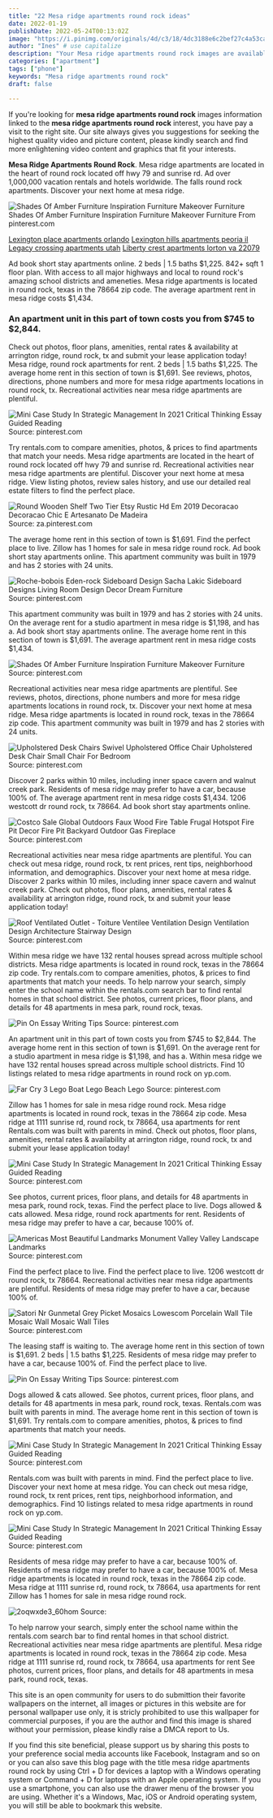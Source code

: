 ```yaml
---
title: "22 Mesa ridge apartments round rock ideas"
date: 2022-01-19
publishDate: 2022-05-24T00:13:02Z
image: "https://i.pinimg.com/originals/4d/c3/18/4dc3188e6c2bef27c4a53ca75cb19417.jpg"
author: "Ines" # use capitalize
description: "Your Mesa ridge apartments round rock images are available. Mesa ridge apartments round rock are a topic that is being searched for and liked by netizens today. You can Download the Mesa ridge apartments round rock files here. Get all royalty-free photos."
categories: ["apartment"]
tags: ["phone"]
keywords: "Mesa ridge apartments round rock"
draft: false

---
```


If you're looking for **mesa ridge apartments round rock** images information linked to the **mesa ridge apartments round rock** interest, you have pay a visit to the right  site.  Our site always  gives you  suggestions  for seeking  the highest  quality video and picture  content, please kindly search and find more enlightening video content and graphics  that fit your interests.

**Mesa Ridge Apartments Round Rock**. Mesa ridge apartments are located in the heart of round rock located off hwy 79 and sunrise rd. Ad over 1,000,000 vacation rentals and hotels worldwide. The falls round rock apartments. Discover your next home at mesa ridge.

![Shades Of Amber Furniture Inspiration Furniture Makeover Furniture](https://i.pinimg.com/originals/54/cc/93/54cc937b6f63dd936a839629415468fd.jpg "Shades Of Amber Furniture Inspiration Furniture Makeover Furniture")
Shades Of Amber Furniture Inspiration Furniture Makeover Furniture From pinterest.com

[Lexington place apartments orlando](/lexington-place-apartments-orlando/)
[Lexington hills apartments peoria il](/lexington-hills-apartments-peoria-il/)
[Legacy crossing apartments utah](/legacy-crossing-apartments-utah/)
[Liberty crest apartments lorton va 22079](/liberty-crest-apartments-lorton-va-22079/)

Ad book short stay apartments online. 2 beds | 1.5 baths $1,225. 842+ sqft 1 floor plan. With access to all major highways and local to round rock&#039;s amazing school districts and ameneties. Mesa ridge apartments is located in round rock, texas in the 78664 zip code. The average apartment rent in mesa ridge costs $1,434.

### An apartment unit in this part of town costs you from $745 to $2,844.

Check out photos, floor plans, amenities, rental rates &amp; availability at arrington ridge, round rock, tx and submit your lease application today! Mesa ridge, round rock apartments for rent. 2 beds | 1.5 baths $1,225. The average home rent in this section of town is $1,691. See reviews, photos, directions, phone numbers and more for mesa ridge apartments locations in round rock, tx. Recreational activities near mesa ridge apartments are plentiful.


![Mini Case Study In Strategic Management In 2021 Critical Thinking Essay Guided Reading](https://i.pinimg.com/originals/25/e4/ff/25e4ff2c0cc5959ca2c3a2dd79b4925e.png "Mini Case Study In Strategic Management In 2021 Critical Thinking Essay Guided Reading")
Source: pinterest.com

Try rentals.com to compare amenities, photos, &amp; prices to find apartments that match your needs. Mesa ridge apartments are located in the heart of round rock located off hwy 79 and sunrise rd. Recreational activities near mesa ridge apartments are plentiful. Discover your next home at mesa ridge. View listing photos, review sales history, and use our detailed real estate filters to find the perfect place.

![Round Wooden Shelf Two Tier Etsy Rustic Hd Em 2019 Decoracao Decoracao Chic E Artesanato De Madeira](https://i.pinimg.com/736x/e8/2c/2b/e82c2b518ba040587b6e455b8c07efee.jpg "Round Wooden Shelf Two Tier Etsy Rustic Hd Em 2019 Decoracao Decoracao Chic E Artesanato De Madeira")
Source: za.pinterest.com

The average home rent in this section of town is $1,691. Find the perfect place to live. Zillow has 1 homes for sale in mesa ridge round rock. Ad book short stay apartments online. This apartment community was built in 1979 and has 2 stories with 24 units.

![Roche-bobois Eden-rock Sideboard Design Sacha Lakic Sideboard Designs Living Room Design Decor Dream Furniture](https://i.pinimg.com/736x/d1/bc/29/d1bc290811f0fcde862f842979037f2f.jpg "Roche-bobois Eden-rock Sideboard Design Sacha Lakic Sideboard Designs Living Room Design Decor Dream Furniture")
Source: pinterest.com

This apartment community was built in 1979 and has 2 stories with 24 units. On the average rent for a studio apartment in mesa ridge is $1,198, and has a. Ad book short stay apartments online. The average home rent in this section of town is $1,691. The average apartment rent in mesa ridge costs $1,434.

![Shades Of Amber Furniture Inspiration Furniture Makeover Furniture](https://i.pinimg.com/originals/54/cc/93/54cc937b6f63dd936a839629415468fd.jpg "Shades Of Amber Furniture Inspiration Furniture Makeover Furniture")
Source: pinterest.com

Recreational activities near mesa ridge apartments are plentiful. See reviews, photos, directions, phone numbers and more for mesa ridge apartments locations in round rock, tx. Discover your next home at mesa ridge. Mesa ridge apartments is located in round rock, texas in the 78664 zip code. This apartment community was built in 1979 and has 2 stories with 24 units.

![Upholstered Desk Chairs Swivel Upholstered Office Chair Upholstered Desk Chair Small Chair For Bedroom](https://i.pinimg.com/originals/83/af/1b/83af1b10de0626d24b38d0cc3d46cfae.jpg "Upholstered Desk Chairs Swivel Upholstered Office Chair Upholstered Desk Chair Small Chair For Bedroom")
Source: pinterest.com

Discover 2 parks within 10 miles, including inner space cavern and walnut creek park. Residents of mesa ridge may prefer to have a car, because 100% of. The average apartment rent in mesa ridge costs $1,434. 1206 westcott dr round rock, tx 78664. Ad book short stay apartments online.

![Costco Sale Global Outdoors Faux Wood Fire Table Frugal Hotspot Fire Pit Decor Fire Pit Backyard Outdoor Gas Fireplace](https://i.pinimg.com/736x/14/26/c9/1426c989c358558e838c5b21455ba0a5--fire-table-costco.jpg "Costco Sale Global Outdoors Faux Wood Fire Table Frugal Hotspot Fire Pit Decor Fire Pit Backyard Outdoor Gas Fireplace")
Source: pinterest.com

Recreational activities near mesa ridge apartments are plentiful. You can check out mesa ridge, round rock, tx rent prices, rent tips, neighborhood information, and demographics. Discover your next home at mesa ridge. Discover 2 parks within 10 miles, including inner space cavern and walnut creek park. Check out photos, floor plans, amenities, rental rates &amp; availability at arrington ridge, round rock, tx and submit your lease application today!

![Roof Ventilated Outlet - Toiture Ventilee Ventilation Design Ventilation Design Architecture Stairway Design](https://i.pinimg.com/originals/a0/7e/38/a07e3899b33aba357377422073afd905.png "Roof Ventilated Outlet - Toiture Ventilee Ventilation Design Ventilation Design Architecture Stairway Design")
Source: pinterest.com

Within mesa ridge we have 132 rental houses spread across multiple school districts. Mesa ridge apartments is located in round rock, texas in the 78664 zip code. Try rentals.com to compare amenities, photos, &amp; prices to find apartments that match your needs. To help narrow your search, simply enter the school name within the rentals.com search bar to find rental homes in that school district. See photos, current prices, floor plans, and details for 48 apartments in mesa park, round rock, texas.

![Pin On Essay Writing Tips](https://i.pinimg.com/600x315/2f/55/c0/2f55c0d4c2231b1afbb164d6e0677338.jpg "Pin On Essay Writing Tips")
Source: pinterest.com

An apartment unit in this part of town costs you from $745 to $2,844. The average home rent in this section of town is $1,691. On the average rent for a studio apartment in mesa ridge is $1,198, and has a. Within mesa ridge we have 132 rental houses spread across multiple school districts. Find 10 listings related to mesa ridge apartments in round rock on yp.com.

![Far Cry 3 Lego Boat Lego Beach Lego](https://i.pinimg.com/736x/5d/45/bb/5d45bb753e40008a88559957acc2d3c5--lego-boat-boat-dock.jpg "Far Cry 3 Lego Boat Lego Beach Lego")
Source: pinterest.com

Zillow has 1 homes for sale in mesa ridge round rock. Mesa ridge apartments is located in round rock, texas in the 78664 zip code. Mesa ridge at 1111 sunrise rd, round rock, tx 78664, usa apartments for rent Rentals.com was built with parents in mind. Check out photos, floor plans, amenities, rental rates &amp; availability at arrington ridge, round rock, tx and submit your lease application today!

![Mini Case Study In Strategic Management In 2021 Critical Thinking Essay Guided Reading](https://i.pinimg.com/564x/25/e4/ff/25e4ff2c0cc5959ca2c3a2dd79b4925e.jpg "Mini Case Study In Strategic Management In 2021 Critical Thinking Essay Guided Reading")
Source: pinterest.com

See photos, current prices, floor plans, and details for 48 apartments in mesa park, round rock, texas. Find the perfect place to live. Dogs allowed &amp; cats allowed. Mesa ridge, round rock apartments for rent. Residents of mesa ridge may prefer to have a car, because 100% of.

![Americas Most Beautiful Landmarks Monument Valley Valley Landscape Landmarks](https://i.pinimg.com/originals/b4/91/fc/b491fc4735718e9860b275b5f7813a30.jpg "Americas Most Beautiful Landmarks Monument Valley Valley Landscape Landmarks")
Source: pinterest.com

Find the perfect place to live. Find the perfect place to live. 1206 westcott dr round rock, tx 78664. Recreational activities near mesa ridge apartments are plentiful. Residents of mesa ridge may prefer to have a car, because 100% of.

![Satori Nr Gunmetal Grey Picket Mosaics Lowescom Porcelain Wall Tile Mosaic Wall Mosaic Wall Tiles](https://i.pinimg.com/736x/4f/fe/8d/4ffe8da582369c1bc6ca17b0da116971.jpg "Satori Nr Gunmetal Grey Picket Mosaics Lowescom Porcelain Wall Tile Mosaic Wall Mosaic Wall Tiles")
Source: pinterest.com

The leasing staff is waiting to. The average home rent in this section of town is $1,691. 2 beds | 1.5 baths $1,225. Residents of mesa ridge may prefer to have a car, because 100% of. Find the perfect place to live.

![Pin On Essay Writing Tips](https://i.pinimg.com/736x/2f/55/c0/2f55c0d4c2231b1afbb164d6e0677338.jpg "Pin On Essay Writing Tips")
Source: pinterest.com

Dogs allowed &amp; cats allowed. See photos, current prices, floor plans, and details for 48 apartments in mesa park, round rock, texas. Rentals.com was built with parents in mind. The average home rent in this section of town is $1,691. Try rentals.com to compare amenities, photos, &amp; prices to find apartments that match your needs.

![Mini Case Study In Strategic Management In 2021 Critical Thinking Essay Guided Reading](https://i.pinimg.com/600x315/25/e4/ff/25e4ff2c0cc5959ca2c3a2dd79b4925e.jpg "Mini Case Study In Strategic Management In 2021 Critical Thinking Essay Guided Reading")
Source: pinterest.com

Rentals.com was built with parents in mind. Find the perfect place to live. Discover your next home at mesa ridge. You can check out mesa ridge, round rock, tx rent prices, rent tips, neighborhood information, and demographics. Find 10 listings related to mesa ridge apartments in round rock on yp.com.

![Mini Case Study In Strategic Management In 2021 Critical Thinking Essay Guided Reading](https://i.pinimg.com/736x/25/e4/ff/25e4ff2c0cc5959ca2c3a2dd79b4925e.jpg "Mini Case Study In Strategic Management In 2021 Critical Thinking Essay Guided Reading")
Source: pinterest.com

Residents of mesa ridge may prefer to have a car, because 100% of. Residents of mesa ridge may prefer to have a car, because 100% of. Mesa ridge apartments is located in round rock, texas in the 78664 zip code. Mesa ridge at 1111 sunrise rd, round rock, tx 78664, usa apartments for rent Zillow has 1 homes for sale in mesa ridge round rock.

![2oqwxde3_60hom](https://i.pinimg.com/originals/4d/c3/18/4dc3188e6c2bef27c4a53ca75cb19417.jpg "2oqwxde3_60hom")
Source: 

To help narrow your search, simply enter the school name within the rentals.com search bar to find rental homes in that school district. Recreational activities near mesa ridge apartments are plentiful. Mesa ridge apartments is located in round rock, texas in the 78664 zip code. Mesa ridge at 1111 sunrise rd, round rock, tx 78664, usa apartments for rent See photos, current prices, floor plans, and details for 48 apartments in mesa park, round rock, texas.

This site is an open community for users to do submittion their favorite wallpapers on the internet, all images or pictures in this website are for personal wallpaper use only, it is stricly prohibited to use this wallpaper for commercial purposes, if you are the author and find this image is shared without your permission, please kindly raise a DMCA report to Us.

If you find this site beneficial, please support us by sharing this posts to your preference social media accounts like Facebook, Instagram and so on or you can also save this blog page with the title mesa ridge apartments round rock by using Ctrl + D for devices a laptop with a Windows operating system or Command + D for laptops with an Apple operating system. If you use a smartphone, you can also use the drawer menu of the browser you are using. Whether it's a Windows, Mac, iOS or Android operating system, you will still be able to bookmark this website.
